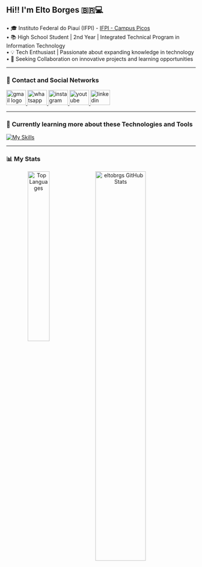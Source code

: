 ## Hi!! I'm Elto Borges 🇧🇷💻

• 🎓 Instituto Federal do Piauí (IFPI) - [IFPI - Campus Picos](https://www.ifpi.edu.br)  
• 📚 High School Student | 2nd Year | Integrated Technical Program in Information Technology  
• 💡 Tech Enthusiast | Passionate about expanding knowledge in technology  
• 🤝 Seeking Collaboration on innovative projects and learning opportunities  

---
### 📱 **Contact and Social Networks**

<div align="left" text-decoration="none">
  <a href="mailto:eltobrgs@gmail.com">
    <img src="https://raw.githubusercontent.com/maurodesouza/profile-readme-generator/master/src/assets/icons/social/gmail/default.svg" width="52" height="40" alt="gmail logo" />
  </a>
  <a href="https://wa.me/5589994042351?text=Ol%C3%A1,%20Elto!%20Vim%20pelo%20pelo%20seu%20GITHUB">
    <img src="https://raw.githubusercontent.com/maurodesouza/profile-readme-generator/master/src/assets/icons/social/whatsapp/default.svg" width="52" height="40" alt="whatsapp logo" />
  </a>
  <a href="https://instagram.com/eltobrgs">
    <img src="https://raw.githubusercontent.com/maurodesouza/profile-readme-generator/master/src/assets/icons/social/instagram/default.svg" width="52" height="40" alt="instagram logo" />
  </a>
  <a href="https://www.youtube.com/channel/UCY05LqWTv_KSkWxs2xd4EDw">
    <img src="https://raw.githubusercontent.com/maurodesouza/profile-readme-generator/master/src/assets/icons/social/youtube/default.svg" width="52" height="40" alt="youtube logo" />
  </a>
  <a href="https://www.linkedin.com/in/elto-borges-5b90962a8/">
    <img src="https://raw.githubusercontent.com/maurodesouza/profile-readme-generator/master/src/assets/icons/social/linkedin/default.svg" width="52" height="40" alt="linkedin logo" />
  </a>
</div>

---
### 🚀 **Currently learning more about these Technologies and Tools**

[![My Skills](https://skillicons.dev/icons?i=js,html,css,cpp,py,arduino,raspberrypi)](https://skillicons.dev)


---
### 📊 **My Stats**

<div align="center">
  <img alt="Top Languages" align="left" width="34%" src="https://github-readme-stats.vercel.app/api/top-langs/?username=eltobrgs&layout=compact&langs_count=10&theme=dark"/>
  <img alt="eltobrgs GitHub Stats" align="left" width="51.5%" src="https://github-readme-stats.vercel.app/api?username=eltobrgs&show_icons=true&theme=dark"/>
</div>

